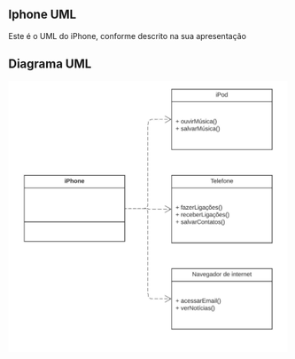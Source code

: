 ## Iphone UML 

Este é o UML do iPhone, conforme descrito na sua apresentação 

## Diagrama UML

<img src='./assets/iphone_UML.jpeg'>

